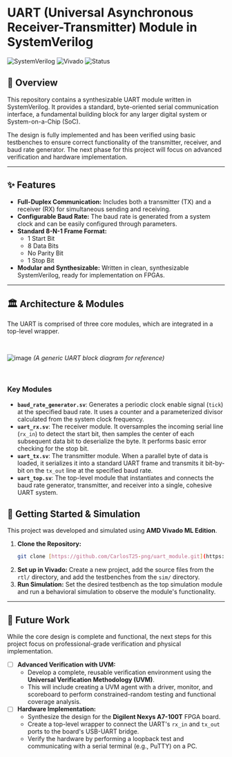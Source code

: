 # UART (Universal Asynchronous Receiver-Transmitter) Module in SystemVerilog

![SystemVerilog](https://img.shields.io/badge/SystemVerilog-2E8B57?style=for-the-badge&logo=systemverilog&logoColor=white)
![Vivado](https://img.shields.io/badge/AMD_Vivado-F8981D?style=for-the-badge&logo=amd&logoColor=white)
![Status](https://img.shields.io/badge/Status-Completed-brightgreen?style=for-the-badge)

## 📖 Overview

This repository contains a synthesizable UART module written in SystemVerilog. It provides a standard, byte-oriented serial communication interface, a fundamental building block for any larger digital system or System-on-a-Chip (SoC).

The design is fully implemented and has been verified using basic testbenches to ensure correct functionality of the transmitter, receiver, and baud rate generator. The next phase for this project will focus on advanced verification and hardware implementation.

---

## ✨ Features

-   **Full-Duplex Communication:** Includes both a transmitter (TX) and a receiver (RX) for simultaneous sending and receiving.
-   **Configurable Baud Rate:** The baud rate is generated from a system clock and can be easily configured through parameters.
-   **Standard 8-N-1 Frame Format:**
    -   1 Start Bit
    -   8 Data Bits
    -   No Parity Bit
    -   1 Stop Bit
-   **Modular and Synthesizable:** Written in clean, synthesizable SystemVerilog, ready for implementation on FPGAs.

---

## 🏛️ Architecture & Modules

The UART is comprised of three core modules, which are integrated in a top-level wrapper.

<br>

![image](https'//user-images.githubusercontent.com/8936949/196024950-c68910b8-2023-45a8-944a-e4905f88451d.png')
*(A generic UART block diagram for reference)*

<br>

### Key Modules

* **`baud_rate_generator.sv`**: Generates a periodic clock enable signal (`tick`) at the specified baud rate. It uses a counter and a parameterized divisor calculated from the system clock frequency.
* **`uart_rx.sv`**: The receiver module. It oversamples the incoming serial line (`rx_in`) to detect the start bit, then samples the center of each subsequent data bit to deserialize the byte. It performs basic error checking for the stop bit.
* **`uart_tx.sv`**: The transmitter module. When a parallel byte of data is loaded, it serializes it into a standard UART frame and transmits it bit-by-bit on the `tx_out` line at the specified baud rate.
* **`uart_top.sv`**: The top-level module that instantiates and connects the baud rate generator, transmitter, and receiver into a single, cohesive UART system.

## 🚀 Getting Started & Simulation

This project was developed and simulated using **AMD Vivado ML Edition**.

1.  **Clone the Repository:**
    ```sh
    git clone [https://github.com/CarlosT25-png/uart_module.git](https://github.com/CarlosT25-png/uart_module.git)
    ```
2.  **Set up in Vivado:** Create a new project, add the source files from the `rtl/` directory, and add the testbenches from the `sim/` directory.
3.  **Run Simulation:** Set the desired testbench as the top simulation module and run a behavioral simulation to observe the module's functionality.

---

## 🔮 Future Work

While the core design is complete and functional, the next steps for this project focus on professional-grade verification and physical implementation.

-   [ ] **Advanced Verification with UVM:**
    -   Develop a complete, reusable verification environment using the **Universal Verification Methodology (UVM)**.
    -   This will include creating a UVM agent with a driver, monitor, and scoreboard to perform constrained-random testing and functional coverage analysis.
-   [ ] **Hardware Implementation:**
    -   Synthesize the design for the **Digilent Nexys A7-100T** FPGA board.
    -   Create a top-level wrapper to connect the UART's `rx_in` and `tx_out` ports to the board's USB-UART bridge.
    -   Verify the hardware by performing a loopback test and communicating with a serial terminal (e.g., PuTTY) on a PC.
